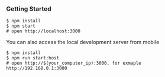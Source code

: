 ### Getting Started

```shell
$ npm install
$ npm start
# open http://localhost:3000
```

You can also access the local development server from mobile

```shell
$ npm install
$ npm run start:host
# open http://$(your_computer_ip):3000, for exmaple http://192.168.0.1:3000
```

